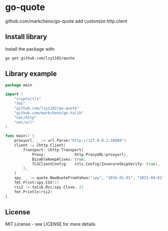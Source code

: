 # go-quote

github.com/markcheno/go-quote  add customize http.client

## Install library

Install the package with:

```bash
go get github.com/lzy1102/quote
```

## Library example

```go
package main

import (
	"crypto/tls"
	"fmt"
	"github.com/lzy1102/go-quote"
	"github.com/markcheno/go-talib"
	"net/http"
	"net/url"
)

func main() {
	proxyurl, _ := url.Parse("http://127.0.0.1:10809")
	client := &http.Client{
		Transport: &http.Transport{
			Proxy:             http.ProxyURL(proxyurl),
			DisableKeepAlives: true,
			TLSClientConfig:   &tls.Config{InsecureSkipVerify: true},
		},
	}
	spy, _ := quote.NewQuoteFromYahoo("spy", "2016-01-01", "2021-04-01", quote.Daily, true, client)
	fmt.Print(spy.CSV())
	rsi2 := talib.Rsi(spy.Close, 2)
	fmt.Println(rsi2)
}
```

## License

MIT License  - see LICENSE for more details
